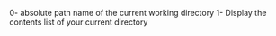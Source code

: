 0- absolute path name of the current working directory
1- Display the contents list of your current directory
